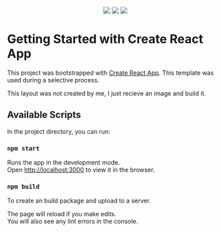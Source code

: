 <p align="center">
    <img src="https://img.shields.io/badge/Framework-React-blue" />
    <img src="https://img.shields.io/badge/Desing-Styled--Components-red"/>
    <img src="https://img.shields.io/badge/Language-Javascript-yellow"/>
</p>

# Getting Started with Create React App

This project was bootstrapped with [Create React App](https://github.com/facebook/create-react-app). This template was used during a selective process.

This layout was not created by me, I just recieve an image and build it.

## Available Scripts

In the project directory, you can run:

### `npm start`

Runs the app in the development mode.\
Open [http://localhost:3000](http://localhost:3000) to view it in the browser.

### `npm build`

To create an build package and upload to a server.

The page will reload if you make edits.\
You will also see any lint errors in the console.
